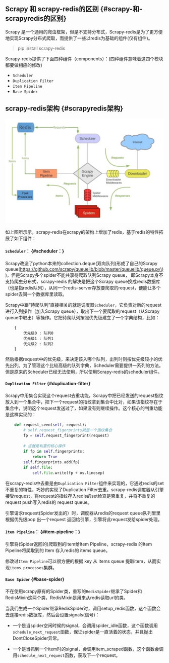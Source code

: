 ## Scrapy 和 scrapy-redis的区别 {#scrapy-和-scrapyredis的区别}

Scrapy 是一个通用的爬虫框架，但是不支持分布式，Scrapy-redis是为了更方便地实现Scrapy分布式爬取，而提供了一些以redis为基础的组件\(仅有组件\)。

> pip install scrapy-redis

Scrapy-redis提供了下面四种组件（components）：\(四种组件意味着这四个模块都要做相应的修改\)

* `Scheduler`
* `Duplication Filter`
* `Item Pipeline`
* `Base Spider`

## scrapy-redis架构 {#scrapyredis架构}

![](/assets/scrapy-redis.png)

如上图所⽰示，scrapy-redis在scrapy的架构上增加了redis，基于redis的特性拓展了如下组件：

#### `Scheduler`： {#scheduler：}

Scrapy改造了python本来的collection.deque\(双向队列\)形成了自己的Scrapy queue\([https://github.com/scrapy/queuelib/blob/master/queuelib/queue.py\)](https://github.com/scrapy/queuelib/blob/master/queuelib/queue.py)\)，但是Scrapy多个spider不能共享待爬取队列Scrapy queue， 即Scrapy本身不支持爬虫分布式，scrapy-redis 的解决是把这个Scrapy queue换成redis数据库（也是指redis队列），从同一个redis-server存放要爬取的request，便能让多个spider去同一个数据库里读取。

Scrapy中跟“待爬队列”直接相关的就是调度器`Scheduler`，它负责对新的request进行入列操作（加入Scrapy queue），取出下一个要爬取的request（从Scrapy queue中取出）等操作。它把待爬队列按照优先级建立了一个字典结构，比如：

```
    {
        优先级0 : 队列0
        优先级1 : 队列1
        优先级2 : 队列2
    }

```

然后根据request中的优先级，来决定该入哪个队列，出列时则按优先级较小的优先出列。为了管理这个比较高级的队列字典，Scheduler需要提供一系列的方法。但是原来的Scheduler已经无法使用，所以使用Scrapy-redis的scheduler组件。

#### `Duplication Filter` {#duplication-filter}

Scrapy中用集合实现这个request去重功能，Scrapy中把已经发送的request指纹放入到一个集合中，把下一个request的指纹拿到集合中比对，如果该指纹存在于集合中，说明这个request发送过了，如果没有则继续操作。这个核心的判重功能是这样实现的：

```py
    def request_seen(self, request):
        # self.request_figerprints就是一个指纹集合  
        fp = self.request_fingerprint(request)

        # 这就是判重的核心操作  
        if fp in self.fingerprints:
            return True
        self.fingerprints.add(fp)
        if self.file:
            self.file.write(fp + os.linesep)

```

在scrapy-redis中去重是由`Duplication Filter`组件来实现的，它通过redis的set 不重复的特性，巧妙的实现了Duplication Filter去重。scrapy-redis调度器从引擎接受request，将request的指纹存⼊redis的set检查是否重复，并将不重复的request push写⼊redis的 request queue。

引擎请求request\(Spider发出的）时，调度器从redis的request queue队列⾥里根据优先级pop 出⼀个request 返回给引擎，引擎将此request发给spider处理。

#### `Item Pipeline`： {#item-pipeline：}

引擎将\(Spider返回的\)爬取到的Item给Item Pipeline，scrapy-redis 的Item Pipeline将爬取到的 Item 存⼊redis的 items queue。

修改过`Item Pipeline`可以很方便的根据 key 从 items queue 提取item，从⽽实现`items processes`集群。

#### `Base Spider` {#base-spider}

不在使用scrapy原有的Spider类，重写的`RedisSpider`继承了Spider和RedisMixin这两个类，RedisMixin是用来从redis读取url的类。

当我们生成一个Spider继承RedisSpider时，调用setup\_redis函数，这个函数会去连接redis数据库，然后会设置signals\(信号\)：

* 一个是当spider空闲时候的signal，会调用spider\_idle函数，这个函数调用`schedule_next_request`函数，保证spider是一直活着的状态，并且抛出DontCloseSpider异常。

* 一个是当抓到一个item时的signal，会调用item\_scraped函数，这个函数会调用`schedule_next_request`函数，获取下一个request。




